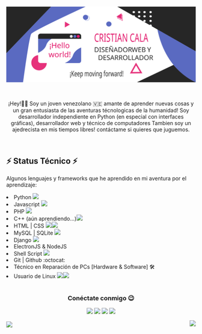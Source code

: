 <p align="center"><img src="https://github.com/CristianCala/CristianCala/blob/main/statics/banner.svg"/></p>
<br>

<p style="text-align: center;">¡Hey!👨‍💻	Soy un joven venezolano 🇻🇪 amante de aprender nuevas cosas y un gran entusiasta de las aventuras técnologicas de la humanidad! Soy desarrollador independiente en Python (en especial con interfaces gráficas), desarrollador web y técnico de computadores Tambien soy un ajedrecista en mis tiempos libres! contáctame si quieres que juguemos.</p>

<br>

## ⚡ Status Técnico ⚡

Algunos lenguajes y frameworks que he aprendido en mi aventura por el aprendizaje:
<p>
	 <li> Python <a href=""><img src="https://img.icons8.com/color/20/000000/python.png"/></a></li>
	 <li> Javascript <img src="https://img.icons8.com/color/20/000000/javascript.png"/></li>
	 <li> PHP <img src="https://img.icons8.com/wired/20/000000/php-logo.png"/></li>
	 <li> C++ (aún aprendiendo...)<img src="https://img.icons8.com/color/20/000000/c-plus-plus-logo.png"/></li>
	 <li> HTML | CSS <img src="https://img.icons8.com/color/20/000000/html-5.png"/><img src="https://img.icons8.com/color/20/000000/css3.png"/></li>
	 <li> MySQL | SQLite <img src="https://img.icons8.com/ios-filled/20/000000/mysql-logo.png"/></li>
	 <li> Django <img src="https://img.icons8.com/color/20/000000/django.png"/></li>
	 <li>ElectronJS  & NodeJS</li>
	 <li> Shell Script <img src="https://img.icons8.com/office/20/000000/console.png"/></li>
	 <li> Git | Github :octocat:</li>
	 <li> Técnico en Reparación de PCs [Hardware & Software] 🛠</li>
	 <li> Usuario de Linux <img src="https://img.icons8.com/color/20/000000/linux-mint.png"/><img src="https://img.icons8.com/color/20/000000/kali-linux.png"/></li>
	 <br>
</p>


<h3 align="center">Conéctate conmigo 😉</h3>
<p align="center">
	<a href= "https://www.facebook.com/rafael.sierra.31542841"><img src="https://img.icons8.com/nolan/64/facebook.png"/></a>
	<a href="https://www.instagram.com/cristianabsoluto/"><img src="https://img.icons8.com/nolan/64/instagram-new.png"/></a>
	<a href="https://t.me/cristianabsoluto"><img src="https://img.icons8.com/nolan/64/telegram-app.png"/></a>
	<a href="https://twitter.com/Cristia95149808"><img src="https://img.icons8.com/nolan/64/twitter.png"/></a>
</p>

<p>
  <img align="center" src="https://github-readme-stats.vercel.app/api?username=CristianCala&show_icons=true&theme=synthwave" />
  <a href="https://github-readme-stats.vercel.app/api/top-langs/?username=CristianCala&layout=compact">
  	<img align="right" src="https://github-readme-stats.anuraghazra1.vercel.app/api/top-langs/?username=CristianCala">
  </a>
</p>

<!-- ![Cristian Cala Stats](https://github-readme-stats.vercel.app/api?username=CristianCala&show_icons=true&theme=synthwave)

[![Top Langs](https://github-readme-stats.vercel.app/api/top-langs/?username=CristianCala&layout=compact)](https://github.com/CristianCala/github-readme-stats) -->